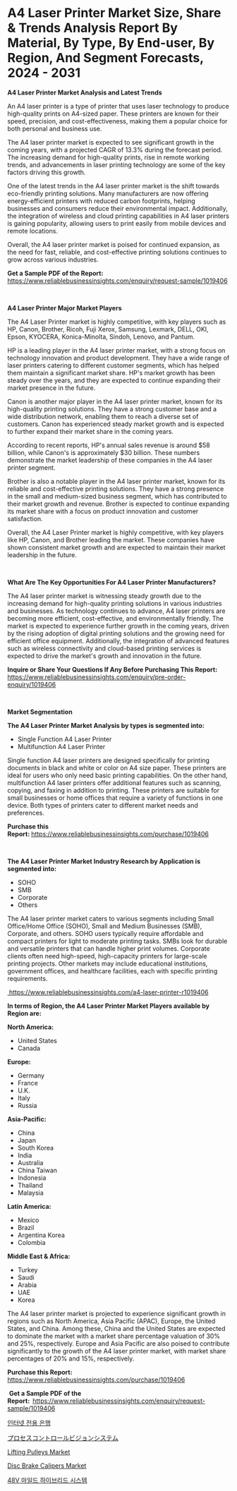 <p><h1>A4 Laser Printer Market Size, Share & Trends Analysis Report By Material, By Type, By End-user, By Region, And Segment Forecasts, 2024 - 2031</h1></p><p><strong>A4 Laser Printer Market Analysis and Latest Trends</strong></p>
<p><p>An A4 laser printer is a type of printer that uses laser technology to produce high-quality prints on A4-sized paper. These printers are known for their speed, precision, and cost-effectiveness, making them a popular choice for both personal and business use.</p><p>The A4 laser printer market is expected to see significant growth in the coming years, with a projected CAGR of 13.3% during the forecast period. The increasing demand for high-quality prints, rise in remote working trends, and advancements in laser printing technology are some of the key factors driving this growth.</p><p>One of the latest trends in the A4 laser printer market is the shift towards eco-friendly printing solutions. Many manufacturers are now offering energy-efficient printers with reduced carbon footprints, helping businesses and consumers reduce their environmental impact. Additionally, the integration of wireless and cloud printing capabilities in A4 laser printers is gaining popularity, allowing users to print easily from mobile devices and remote locations.</p><p>Overall, the A4 laser printer market is poised for continued expansion, as the need for fast, reliable, and cost-effective printing solutions continues to grow across various industries.</p></p>
<p><strong>Get a Sample PDF of the Report:&nbsp;</strong> <a href="https://www.reliablebusinessinsights.com/enquiry/request-sample/1019406">https://www.reliablebusinessinsights.com/enquiry/request-sample/1019406</a></p>
<p>&nbsp;</p>
<p><strong>A4 Laser Printer Major Market Players</strong></p>
<p><p>The A4 Laser Printer market is highly competitive, with key players such as HP, Canon, Brother, Ricoh, Fuji Xerox, Samsung, Lexmark, DELL, OKI, Epson, KYOCERA, Konica-Minolta, Sindoh, Lenovo, and Pantum. </p><p>HP is a leading player in the A4 laser printer market, with a strong focus on technology innovation and product development. They have a wide range of laser printers catering to different customer segments, which has helped them maintain a significant market share. HP's market growth has been steady over the years, and they are expected to continue expanding their market presence in the future.</p><p>Canon is another major player in the A4 laser printer market, known for its high-quality printing solutions. They have a strong customer base and a wide distribution network, enabling them to reach a diverse set of customers. Canon has experienced steady market growth and is expected to further expand their market share in the coming years.</p><p>According to recent reports, HP's annual sales revenue is around $58 billion, while Canon's is approximately $30 billion. These numbers demonstrate the market leadership of these companies in the A4 laser printer segment.</p><p>Brother is also a notable player in the A4 laser printer market, known for its reliable and cost-effective printing solutions. They have a strong presence in the small and medium-sized business segment, which has contributed to their market growth and revenue. Brother is expected to continue expanding its market share with a focus on product innovation and customer satisfaction.</p><p>Overall, the A4 Laser Printer market is highly competitive, with key players like HP, Canon, and Brother leading the market. These companies have shown consistent market growth and are expected to maintain their market leadership in the future.</p></p>
<p>&nbsp;</p>
<p><strong>What Are The Key Opportunities For A4 Laser Printer Manufacturers?</strong></p>
<p><p>The A4 laser printer market is witnessing steady growth due to the increasing demand for high-quality printing solutions in various industries and businesses. As technology continues to advance, A4 laser printers are becoming more efficient, cost-effective, and environmentally friendly. The market is expected to experience further growth in the coming years, driven by the rising adoption of digital printing solutions and the growing need for efficient office equipment. Additionally, the integration of advanced features such as wireless connectivity and cloud-based printing services is expected to drive the market's growth and innovation in the future.</p></p>
<p><strong>Inquire or Share Your Questions If Any Before Purchasing This Report:</strong> <a href="https://www.reliablebusinessinsights.com/enquiry/pre-order-enquiry/1019406">https://www.reliablebusinessinsights.com/enquiry/pre-order-enquiry/1019406</a></p>
<p>&nbsp;</p>
<p><strong>Market Segmentation</strong></p>
<p><strong>The A4 Laser Printer Market Analysis by types is segmented into:</strong></p>
<p><ul><li>Single Function A4 Laser Printer</li><li>Multifunction A4 Laser Printer</li></ul></p>
<p><p>Single function A4 laser printers are designed specifically for printing documents in black and white or color on A4 size paper. These printers are ideal for users who only need basic printing capabilities. On the other hand, multifunction A4 laser printers offer additional features such as scanning, copying, and faxing in addition to printing. These printers are suitable for small businesses or home offices that require a variety of functions in one device. Both types of printers cater to different market needs and preferences.</p></p>
<p><strong>Purchase this Report:&nbsp;</strong><a href="https://www.reliablebusinessinsights.com/purchase/1019406">https://www.reliablebusinessinsights.com/purchase/1019406</a></p>
<p>&nbsp;</p>
<p><strong>The A4 Laser Printer Market Industry Research by Application is segmented into:</strong></p>
<p><ul><li>SOHO</li><li>SMB</li><li>Corporate</li><li>Others</li></ul></p>
<p><p>The A4 laser printer market caters to various segments including Small Office/Home Office (SOHO), Small and Medium Businesses (SMB), Corporate, and others. SOHO users typically require affordable and compact printers for light to moderate printing tasks. SMBs look for durable and versatile printers that can handle higher print volumes. Corporate clients often need high-speed, high-capacity printers for large-scale printing projects. Other markets may include educational institutions, government offices, and healthcare facilities, each with specific printing requirements.</p></p>
<p><a href="https://www.reliablebusinessinsights.com/a4-laser-printer-r1019406">&nbsp;https://www.reliablebusinessinsights.com/a4-laser-printer-r1019406</a></p>
<p><strong>In terms of Region, the A4 Laser Printer Market Players available by Region are:</strong></p>
<p>
    <p> <strong> North America: </strong>
        <ul>
            <li>United States</li>
            <li>Canada</li>
        </ul>
        </p> 
    <p> <strong> Europe: </strong>
        <ul>
            <li>Germany</li>
            <li>France</li>
            <li>U.K.</li>
            <li>Italy</li>
            <li>Russia</li>
        </ul>
        </p> 
    <p> <strong> Asia-Pacific: </strong>
        <ul>
            <li>China</li>
            <li>Japan</li>
            <li>South Korea</li>
            <li>India</li>
            <li>Australia</li>
            <li>China Taiwan</li>
            <li>Indonesia</li>
            <li>Thailand</li>
            <li>Malaysia</li>
        </ul>
        </p> 
    <p> <strong> Latin America: </strong>
        <ul>
            <li>Mexico</li>
            <li>Brazil</li>
            <li>Argentina Korea</li>
            <li>Colombia</li>
        </ul>
        </p> 
    <p> <strong> Middle East & Africa: </strong>
        <ul>
            <li>Turkey</li>
            <li>Saudi</li>
            <li>Arabia</li>
            <li>UAE</li>
            <li>Korea</li>
        </ul>
    </p>
    </p>
<p><p>The A4 laser printer market is projected to experience significant growth in regions such as North America, Asia Pacific (APAC), Europe, the United States, and China. Among these, China and the United States are expected to dominate the market with a market share percentage valuation of 30% and 25%, respectively. Europe and Asia Pacific are also poised to contribute significantly to the growth of the A4 laser printer market, with market share percentages of 20% and 15%, respectively.</p></p>
<p><strong>Purchase this Report: </strong><a href="https://www.reliablebusinessinsights.com/purchase/1019406">https://www.reliablebusinessinsights.com/purchase/1019406</a></p>
<p>&nbsp;<strong>Get a Sample PDF of the Report:&nbsp;&nbsp;</strong><a href="https://www.reliablebusinessinsights.com/enquiry/request-sample/1019406">https://www.reliablebusinessinsights.com/enquiry/request-sample/1019406</a></p>
<p><strong></strong></p>
<p><p><a href="https://github.com/AidenReinger/Market-Research-Report-List-1/blob/main/5116931170767.md">인터넷 전용 은행</a></p><p><a href="https://github.com/decker5351/Market-Research-Report-List-1/blob/main/2453233159228.md">プロセスコントロールビジョンシステム</a></p><p><a href="https://github.com/Angelnienowdseej3e45z3p8c/Market-Research-Report-List-3/blob/main/lifting-pulleys-market.md">Lifting Pulleys Market</a></p><p><a href="https://github.com/angeliabkratze/Market-Research-Report-List-1/blob/main/disc-brake-calipers-market.md">Disc Brake Calipers Market</a></p><p><a href="https://github.com/gambitz1998/Market-Research-Report-List-1/blob/main/9139096170768.md">48V 마일드 하이브리드 시스템</a></p></p>